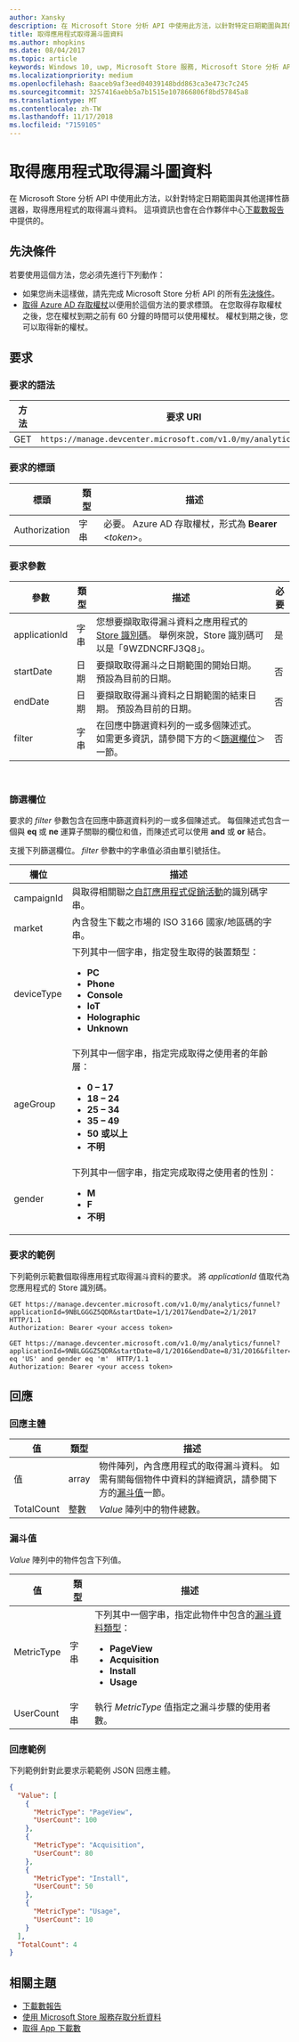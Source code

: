 ```yaml
---
author: Xansky
description: 在 Microsoft Store 分析 API 中使用此方法，以針對特定日期範圍與其他選擇性篩選器，取得應用程式的取得漏斗資料。
title: 取得應用程式取得漏斗圖資料
ms.author: mhopkins
ms.date: 08/04/2017
ms.topic: article
keywords: Windows 10, uwp, Microsoft Store 服務, Microsoft Store 分析 API, 取得, 漏斗
ms.localizationpriority: medium
ms.openlocfilehash: 8aaceb9af3eed04039148bdd863ca3e473c7c245
ms.sourcegitcommit: 3257416aebb5a7b1515e107866806f8bd57845a8
ms.translationtype: MT
ms.contentlocale: zh-TW
ms.lasthandoff: 11/17/2018
ms.locfileid: "7159105"
---
```

# <a name="get-app-acquisition-funnel-data"></a>取得應用程式取得漏斗圖資料

在 Microsoft Store 分析 API 中使用此方法，以針對特定日期範圍與其他選擇性篩選器，取得應用程式的取得漏斗資料。 這項資訊也會在合作夥伴中心[下載數報告](../publish/acquisitions-report.md#acquisition-funnel)中提供的。

## <a name="prerequisites"></a>先決條件


若要使用這個方法，您必須先進行下列動作：

* 如果您尚未這樣做，請先完成 Microsoft Store 分析 API 的所有[先決條件](access-analytics-data-using-windows-store-services.md#prerequisites)。
* [取得 Azure AD 存取權杖](access-analytics-data-using-windows-store-services.md#obtain-an-azure-ad-access-token)以便用於這個方法的要求標頭。 在您取得存取權杖之後，您在權杖到期之前有 60 分鐘的時間可以使用權杖。 權杖到期之後，您可以取得新的權杖。

## <a name="request"></a>要求


### <a name="request-syntax"></a>要求的語法

| 方法 | 要求 URI       |
|--------|----------------------|
| GET    | ```https://manage.devcenter.microsoft.com/v1.0/my/analytics/funnel``` |


### <a name="request-header"></a>要求的標頭

| 標頭        | 類型   | 描述                                                                 |
|---------------|--------|-----------------------------------------------------------------------------|
| Authorization | 字串 | 必要。 Azure AD 存取權杖，形式為 **Bearer** &lt;*token*&gt;。 |


### <a name="request-parameters"></a>要求參數

| 參數        | 類型   |  描述      |  必要  
|---------------|--------|---------------|------|
| applicationId | 字串 | 您想要擷取取得漏斗資料之應用程式的[ Store 識別碼](in-app-purchases-and-trials.md#store-ids)。 舉例來說，Store 識別碼可以是「9WZDNCRFJ3Q8」。 |  是  |
| startDate | 日期 | 要擷取取得漏斗之日期範圍的開始日期。 預設為目前的日期。 |  否  |
| endDate | 日期 | 要擷取取得漏斗資料之日期範圍的結束日期。 預設為目前的日期。 |  否  |
| filter | 字串  | 在回應中篩選資料列的一或多個陳述式。 如需更多資訊，請參閱下方的＜[篩選欄位](#filter-fields)＞一節。 | 否   |

 
### <a name="filter-fields"></a>篩選欄位

要求的 *filter* 參數包含在回應中篩選資料列的一或多個陳述式。 每個陳述式包含一個與 **eq** 或 **ne** 運算子關聯的欄位和值，而陳述式可以使用 **and** 或 **or** 結合。

支援下列篩選欄位。 *filter* 參數中的字串值必須由單引號括住。

| 欄位        |  描述        |
|---------------|-----------------|
| campaignId | 與取得相關聯之[自訂應用程式促銷活動](../publish/create-a-custom-app-promotion-campaign.md)的識別碼字串。 |
| market | 內含發生下載之市場的 ISO 3166 國家/地區碼的字串。 |
| deviceType | 下列其中一個字串，指定發生取得的裝置類型：<ul><li><strong>PC</strong></li><li><strong>Phone</strong></li><li><strong>Console</strong></li><li><strong>IoT</strong></li><li><strong>Holographic</strong></li><li><strong>Unknown</strong></li></ul> |
| ageGroup | 下列其中一個字串，指定完成取得之使用者的年齡層：<ul><li><strong>0 – 17</strong></li><li><strong>18 – 24</strong></li><li><strong>25 – 34</strong></li><li><strong>35 – 49</strong></li><li><strong>50 或以上</strong></li><li><strong>不明</strong></li></ul> |
| gender | 下列其中一個字串，指定完成取得之使用者的性別：<ul><li><strong>M</strong></li><li><strong>F</strong></li><li><strong>不明</strong></li></ul> |


### <a name="request-example"></a>要求的範例

下列範例示範數個取得應用程式取得漏斗資料的要求。 將 *applicationId* 值取代為您應用程式的 Store 識別碼。

```syntax
GET https://manage.devcenter.microsoft.com/v1.0/my/analytics/funnel?applicationId=9NBLGGGZ5QDR&startDate=1/1/2017&endDate=2/1/2017  HTTP/1.1
Authorization: Bearer <your access token>

GET https://manage.devcenter.microsoft.com/v1.0/my/analytics/funnel?applicationId=9NBLGGGZ5QDR&startDate=8/1/2016&endDate=8/31/2016&filter=market eq 'US' and gender eq 'm'  HTTP/1.1
Authorization: Bearer <your access token>
```

## <a name="response"></a>回應


### <a name="response-body"></a>回應主體

| 值      | 類型   | 描述                  |
|------------|--------|-------------------------------------------------------|
| 值      | array  | 物件陣列，內含應用程式的取得漏斗資料。 如需有關每個物件中資料的詳細資訊，請參閱下方的[漏斗值](#funnel-values)一節。                  |
| TotalCount | 整數    | *Value* 陣列中的物件總數。        |


### <a name="funnel-values"></a>漏斗值

*Value* 陣列中的物件包含下列值。

| 值               | 類型   | 描述                           |
|---------------------|--------|-------------------------------------------|
| MetricType                | 字串 | 下列其中一個字串，指定此物件中包含的[漏斗資料類型](../publish/acquisitions-report.md#acquisition-funnel)：<ul><li><strong>PageView</strong></li><li><strong>Acquisition</strong></li><li><strong>Install</strong></li><li><strong>Usage</strong></li></ul> |
| UserCount       | 字串 | 執行 *MetricType* 值指定之漏斗步驟的使用者數。             |


### <a name="response-example"></a>回應範例

下列範例針對此要求示範範例 JSON 回應主體。

```json
{
  "Value": [
    {
      "MetricType": "PageView",
      "UserCount": 100
    },
    {
      "MetricType": "Acquisition",
      "UserCount": 80
    },
    {
      "MetricType": "Install",
      "UserCount": 50
    },
    {
      "MetricType": "Usage",
      "UserCount": 10
    }
  ],
  "TotalCount": 4
}
```

## <a name="related-topics"></a>相關主題

* [下載數報告](../publish/acquisitions-report.md)
* [使用 Microsoft Store 服務存取分析資料](access-analytics-data-using-windows-store-services.md)
* [取得 App 下載數](get-app-acquisitions.md)
